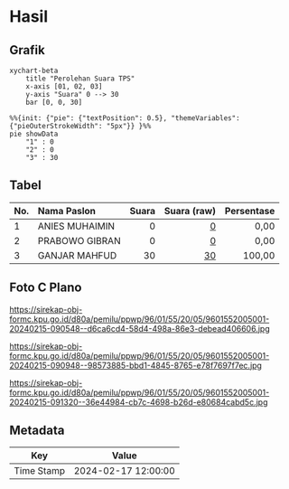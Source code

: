 # Hasil

## Grafik

```mermaid
xychart-beta
    title "Perolehan Suara TPS"
    x-axis [01, 02, 03]
    y-axis "Suara" 0 --> 30
    bar [0, 0, 30]
```

```mermaid
%%{init: {"pie": {"textPosition": 0.5}, "themeVariables": {"pieOuterStrokeWidth": "5px"}} }%%
pie showData
    "1" : 0
    "2" : 0
    "3" : 30
```

## Tabel

| No. | Nama Paslon    | Suara | Suara (raw) | Persentase |
|:--- |:-------------- | -----:| -----------:| ----------:|
| 1   | ANIES MUHAIMIN | 0     | [0][p-1]    | 0,00       |
| 2   | PRABOWO GIBRAN | 0     | [0][p-2]    | 0,00       |
| 3   | GANJAR MAHFUD  | 30    | [30][p-3]   | 100,00     |


[p-1]: https://github.com/gigit-pemilu/pemilu-2024-96-papua-barat-daya/blob/main/pilpres/hitung-suara/sub/96-papua-barat-daya/sub/01-sorong/sub/55-sayosa-timur/sub/2005-klakak/sub/001-tps/sub/paslon-1.txt
[p-2]: https://github.com/gigit-pemilu/pemilu-2024-96-papua-barat-daya/blob/main/pilpres/hitung-suara/sub/96-papua-barat-daya/sub/01-sorong/sub/55-sayosa-timur/sub/2005-klakak/sub/001-tps/sub/paslon-2.txt
[p-3]: https://github.com/gigit-pemilu/pemilu-2024-96-papua-barat-daya/blob/main/pilpres/hitung-suara/sub/96-papua-barat-daya/sub/01-sorong/sub/55-sayosa-timur/sub/2005-klakak/sub/001-tps/sub/paslon-3.txt

## Foto C Plano

https://sirekap-obj-formc.kpu.go.id/d80a/pemilu/ppwp/96/01/55/20/05/9601552005001-20240215-090548--d6ca6cd4-58d4-498a-86e3-debead406606.jpg

https://sirekap-obj-formc.kpu.go.id/d80a/pemilu/ppwp/96/01/55/20/05/9601552005001-20240215-090948--98573885-bbd1-4845-8765-e78f7697f7ec.jpg

https://sirekap-obj-formc.kpu.go.id/d80a/pemilu/ppwp/96/01/55/20/05/9601552005001-20240215-091320--36e44984-cb7c-4698-b26d-e80684cabd5c.jpg


## Metadata

| Key        | Value               |
| ---------- | ------------------- |
| Time Stamp | 2024-02-17 12:00:00 |



